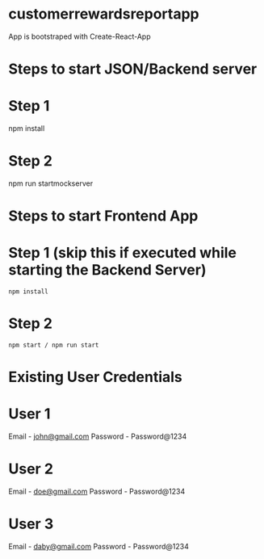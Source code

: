 # customerrewardsreportapp

App is bootstraped with Create-React-App

# Steps to start JSON/Backend server

 # Step 1
   npm install

 # Step 2
   npm run startmockserver
   
   
# Steps to start Frontend App

 # Step 1 (skip this if executed while starting the Backend Server)
	npm install 

 # Step 2
	npm start / npm run start
   
  

# Existing User Credentials
   # User 1
   Email - john@gmail.com
   Password - Password@1234
   
   # User 2
   Email - doe@gmail.com
   Password - Password@1234
   
   # User 3
   Email - daby@gmail.com
   Password - Password@1234